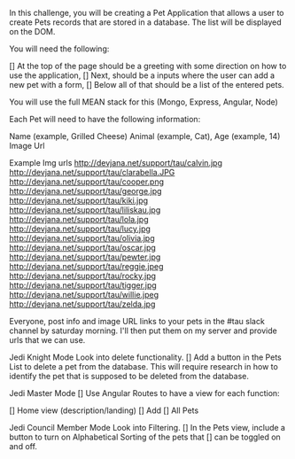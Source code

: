 In this challenge, you will be creating a Pet Application that allows a user to create Pets records that are stored in a database. The list will be displayed on the DOM.

You will need the following:

[] At the top of the page should be a greeting with some direction on how to use the application,
[] Next, should be a inputs where the user can add a new pet with a form,
[] Below all of that should be a list of the entered pets.

You will use the full MEAN stack for this (Mongo, Express, Angular, Node)

Each Pet will need to have the following information:

  Name (example, Grilled Cheese)
  Animal (example, Cat),
  Age (example, 14)
  Image Url

  Example Img urls
    http://devjana.net/support/tau/calvin.jpg
    http://devjana.net/support/tau/clarabella.JPG
    http://devjana.net/support/tau/cooper.png
    http://devjana.net/support/tau/george.jpg
    http://devjana.net/support/tau/kiki.jpg
    http://devjana.net/support/tau/liliskau.jpg
    http://devjana.net/support/tau/lola.jpg
    http://devjana.net/support/tau/lucy.jpg
    http://devjana.net/support/tau/olivia.jpg
    http://devjana.net/support/tau/oscar.jpg
    http://devjana.net/support/tau/pewter.jpg
    http://devjana.net/support/tau/reggie.jpeg
    http://devjana.net/support/tau/rocky.jpg
    http://devjana.net/support/tau/tigger.jpg
    http://devjana.net/support/tau/willie.jpeg
    http://devjana.net/support/tau/zelda.jpg

Everyone, post info and image URL links to your pets in the #tau slack channel by saturday morning. I'll then put them on my server and provide urls that we can use.

Jedi Knight Mode
Look into delete functionality.
[] Add a button in the Pets List to delete a pet from the database. This will require research in how to identify the pet that is supposed to be deleted from the database.

Jedi Master Mode
[] Use Angular Routes to have a view for each function:

[]  Home view (description/landing)
[]  Add
[]  All Pets

Jedi Council Member Mode
Look into Filtering.
[] In the Pets view, include a button to turn on Alphabetical Sorting of the pets that
[] can be toggled on and off.
